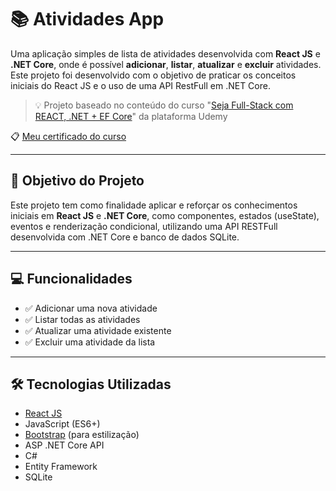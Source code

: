 # 📚 Atividades App

Uma aplicação simples de lista de atividades desenvolvida com **React JS** e **.NET Core**, onde é possível **adicionar**, **listar**, **atualizar** e **excluir** atividades. Este projeto foi desenvolvido com o objetivo de praticar os conceitos iniciais do React JS e o uso de uma API RestFull em .NET Core.

> 💡 Projeto baseado no conteúdo do curso "[Seja Full-Stack com REACT, .NET + EF Core](https://www.udemy.com/course/seja-full-stack-com-react-redux-e-aspnetcore-efcore/)" da plataforma Udemy

📋 [Meu certificado do curso](https://www.udemy.com/certificate/UC-02bfa6c6-81b6-4da5-b1cd-f4def390ab09/)

---

## 🎯 Objetivo do Projeto

Este projeto tem como finalidade aplicar e reforçar os conhecimentos iniciais em **React JS** e **.NET Core**, como componentes, estados (useState), eventos e renderização condicional, utilizando uma API RESTFull desenvolvida com .NET Core e banco de dados SQLite.

---

## 💻 Funcionalidades

- ✅ Adicionar uma nova atividade  
- ✅ Listar todas as atividades  
- ✅ Atualizar uma atividade existente  
- ✅ Excluir uma atividade da lista  

---

## 🛠️ Tecnologias Utilizadas

- [React JS](https://reactjs.org/)
- JavaScript (ES6+)
- [Bootstrap](https://getbootstrap.com/) (para estilização)
- ASP .NET Core API
- C#
- Entity Framework
- SQLite
